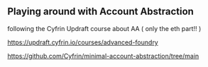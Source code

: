 ## Playing around with Account Abstraction

following the Cyfrin Updraft course about AA ( only the eth part!! )

https://updraft.cyfrin.io/courses/advanced-foundry

https://github.com/Cyfrin/minimal-account-abstraction/tree/main
